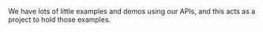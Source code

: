 We have lots of little examples and demos using our APIs, and this acts as a project to hold those examples.